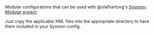 Modular configurations that can be used with @olafhartong's [Sysmon-Modular project](https://github.com/olafhartong/sysmon-modular)

Just copy the applicable XML files into the appropriate directory to have them included in your Sysmon config.
